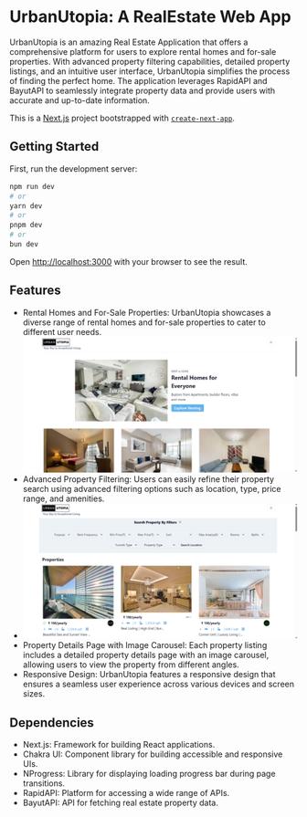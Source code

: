 # UrbanUtopia: A RealEstate Web App

UrbanUtopia is an amazing Real Estate Application that offers a comprehensive platform for users to explore rental homes and for-sale properties. With advanced property filtering capabilities, detailed property listings, and an intuitive user interface, UrbanUtopia simplifies the process of finding the perfect home. The application leverages RapidAPI and BayutAPI to seamlessly integrate property data and provide users with accurate and up-to-date information.

This is a [Next.js](https://nextjs.org/) project bootstrapped with [`create-next-app`](https://github.com/vercel/next.js/tree/canary/packages/create-next-app).

## Getting Started

First, run the development server:

```bash
npm run dev
# or
yarn dev
# or
pnpm dev
# or
bun dev
```

Open [http://localhost:3000](http://localhost:3000) with your browser to see the result.

## Features
- Rental Homes and For-Sale Properties: UrbanUtopia showcases a diverse range of rental homes and for-sale properties to cater to different user needs.
  ![](s1.png)
- Advanced Property Filtering: Users can easily refine their property search using advanced filtering options such as location, type, price range, and amenities.
- ![](s2.png)
- Property Details Page with Image Carousel: Each property listing includes a detailed property details page with an image carousel, allowing users to view the property from different angles.
- Responsive Design: UrbanUtopia features a responsive design that ensures a seamless user experience across various devices and screen sizes.

## Dependencies
- Next.js: Framework for building React applications.
- Chakra UI: Component library for building accessible and responsive UIs.
- NProgress: Library for displaying loading progress bar during page transitions.
- RapidAPI: Platform for accessing a wide range of APIs.
- BayutAPI: API for fetching real estate property data.

